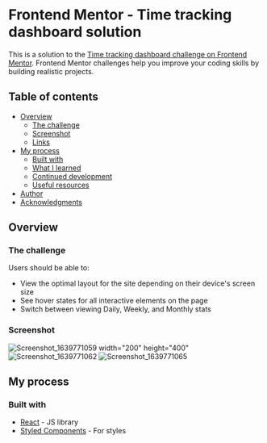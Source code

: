 # Frontend Mentor - Time tracking dashboard solution

This is a solution to the [Time tracking dashboard challenge on Frontend Mentor](https://www.frontendmentor.io/challenges/time-tracking-dashboard-UIQ7167Jw). Frontend Mentor challenges help you improve your coding skills by building realistic projects. 

## Table of contents

- [Overview](#overview)
  - [The challenge](#the-challenge)
  - [Screenshot](#screenshot)
  - [Links](#links)
- [My process](#my-process)
  - [Built with](#built-with)
  - [What I learned](#what-i-learned)
  - [Continued development](#continued-development)
  - [Useful resources](#useful-resources)
- [Author](#author)
- [Acknowledgments](#acknowledgments)

## Overview

### The challenge

Users should be able to:

- View the optimal layout for the site depending on their device's screen size
- See hover states for all interactive elements on the page
- Switch between viewing Daily, Weekly, and Monthly stats

### Screenshot

![Screenshot_1639771059](https://user-images.githubusercontent.com/65792764/146600794-ea18bb49-cbcb-4695-a401-f2189ecbb9f9.png) width="200" height="400"
![Screenshot_1639771062](https://user-images.githubusercontent.com/65792764/146600798-9111a83e-bee0-431c-8dde-d6709710b879.png)
![Screenshot_1639771065](https://user-images.githubusercontent.com/65792764/146600801-da201b33-00f3-438a-8170-94ea727b849e.png)

## My process

### Built with

- [React](https://reactnative.dev/) - JS library
- [Styled Components](https://styled-components.com/) - For styles
